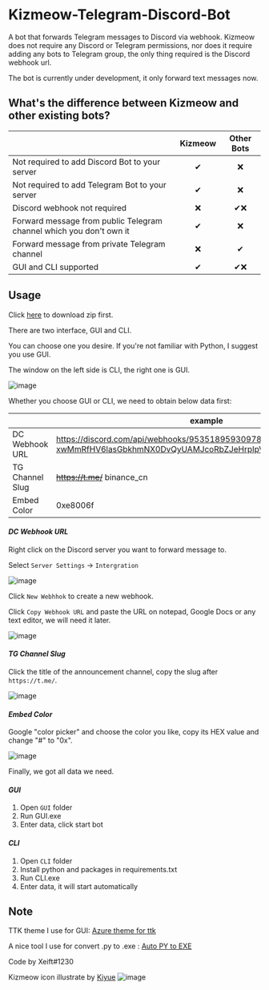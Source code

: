 # Kizmeow-Telegram-Discord-Bot
A bot that forwards Telegram messages to Discord via webhook. Kizmeow does not require any Discord or Telegram permissions, nor does it require adding any bots to Telegram group, the only thing required is the Discord webhook url.

The bot is currently under development, it only forward text messages now. 

What's the difference between Kizmeow and other existing bots?
-----------------

|                                                                   | Kizmeow | Other Bots |
|-------------------------------------------------------------------|:-------:|:----------:|
|Not required to add Discord Bot to your server                     |   ✔    |     ❌     |
|Not required to add Telegram Bot to your server                    |   ✔    |     ❌     |
|Discord webhook not required                                       |   ❌   |    ✔❌    |
|Forward message from public Telegram channel which you don't own it|   ✔    |     ❌     |
|Forward message from private Telegram channel                      |   ❌   |     ✔     |
|GUI and CLI supported                                              |   ✔    |    ✔❌    |


Usage
-----------------

Click [here](https://github.com/Xeift/Kizmeow-Telegram-Discord-Bot/archive/refs/heads/main.zip) to download zip first.

There are two interface, GUI and CLI.

You can choose one you desire. If you're not familiar with Python, I suggest you use GUI.

The window on the left side is CLI, the right one is GUI.

![image](https://user-images.githubusercontent.com/80938768/196021293-f8741207-a46c-4902-b4aa-b3f03fe467e5.png)

Whether you choose GUI or CLI, we need to obtain below data first:

|                 | example |
|-----------------|---------|
| DC Webhook URL  | https://discord.com/api/webhooks/953518959309783100/nv0byOn-xwMmRfHV6lasGbkhmNX0DvQyUAMJcoRbZJeHrpIpVKdB9bjJk962BddJRq8C |
| TG Channel Slug | ~~https://t.me/~~ binance_cn |
| Embed Color     | 0xe8006f |

#### *DC Webhook URL*

Right click on the Discord server you want to forward message to.

Select `Server Settings` → `Intergration`

![image](https://user-images.githubusercontent.com/80938768/196020310-9080efb6-cf40-4480-9286-9423b8d02482.png)

Click `New Webhhok` to create a new webhook.

Click `Copy Webhook URL` and paste the URL on notepad, Google Docs or any text editor, we will need it later.

![image](https://user-images.githubusercontent.com/80938768/196020693-faa13f8c-7c24-46dc-936f-e0dadb8b046a.png)

#### *TG Channel Slug*

Click the title of the announcement channel, copy the slug after `https://t.me/`.

![image](https://user-images.githubusercontent.com/80938768/196020250-03ab9c6c-38b8-420c-98ff-7f34fd58cd58.png)

#### *Embed Color*

Google "color picker" and choose the color you like, copy its HEX value and change "#" to "0x".

![image](https://user-images.githubusercontent.com/80938768/196021711-9626ec37-e4da-4dd9-9485-7d6dfefe2ef9.png)

Finally, we got all data we need.

#### *GUI*

1. Open `GUI` folder
2. Run GUI.exe
3. Enter data, click start bot

#### *CLI*

1. Open `CLI` folder
2. Install python and packages in requirements.txt
3. Run CLI.exe
4. Enter data, it will start automatically

Note
-----------------

TTK theme I use for GUI: [Azure theme for ttk](https://github.com/rdbende/Azure-ttk-theme)

A nice tool I use for convert .py to .exe : [Auto PY to EXE](https://github.com/brentvollebregt/auto-py-to-exe)

Code by Xeift#1230

Kizmeow icon illustrate by [Kiyue](https://instagram.com/sweetdays_gun_gun?igshid=YmMyMTA2M2Y=)
![image](https://user-images.githubusercontent.com/80938768/196019602-f4ac2896-cdaa-4028-acdb-53b8a0a60d43.png)

